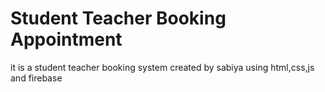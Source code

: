 # Student Teacher Booking Appointment
 it is a student teacher booking system created by sabiya  using html,css,js and firebase
